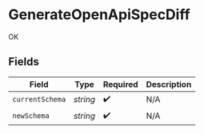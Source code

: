 # GenerateOpenApiSpecDiff

OK


## Fields

| Field              | Type               | Required           | Description        |
| ------------------ | ------------------ | ------------------ | ------------------ |
| `currentSchema`    | *string*           | :heavy_check_mark: | N/A                |
| `newSchema`        | *string*           | :heavy_check_mark: | N/A                |